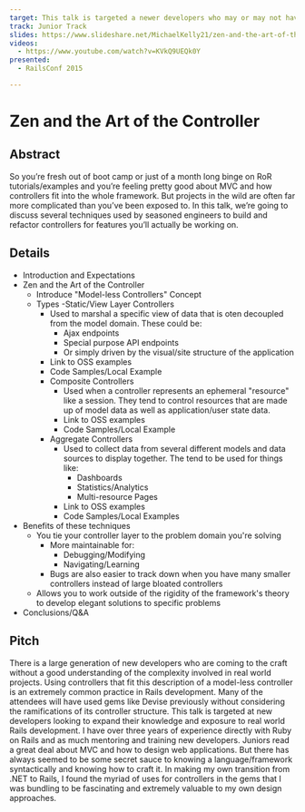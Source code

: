 ```yaml
---
target: This talk is targeted a newer developers who may or may not have seen their first production project.
track: Junior Track
slides: https://www.slideshare.net/MichaelKelly21/zen-and-the-art-of-the-controller-62823996
videos:
  - https://www.youtube.com/watch?v=KVkQ9UEQk0Y
presented:
  - RailsConf 2015

---
```


# Zen and the Art of the Controller

## Abstract

So you’re fresh out of boot camp or just of a month long binge on RoR tutorials/examples and you’re feeling pretty good about MVC and how controllers fit into the whole framework.  But projects in the wild are often far more complicated than you’ve been exposed to.  In this talk, we’re going to discuss several techniques used by seasoned engineers to build and refactor controllers for features you’ll actually be working on.

## Details

- Introduction and Expectations
- Zen and the Art of the Controller
  - Introduce "Model-less Controllers" Concept
  - Types
    -Static/View Layer Controllers
      - Used to marshal a specific view of data that is oten decoupled from the model domain. These could be:
        - Ajax endpoints
        - Special purpose API endpoints
        - Or simply driven by the visual/site structure of the application
      - Link to OSS examples
      - Code Samples/Local Example
    - Composite Controllers
      - Used when a controller represents an ephemeral "resource" like a session. They tend to control resources that are made up of model data as well as application/user state data.
      - Link to OSS examples
      - Code Samples/Local Example
    - Aggregate Controllers
      - Used to collect data from several different models and data sources to display together. The tend to be used for things like:
        - Dashboards
        - Statistics/Analytics
        - Multi-resource Pages
      - Link to OSS examples
      - Code Samples/Local Examples
- Benefits of these techniques
  - You tie your controller layer to the problem domain you're solving
    - More maintainable for:
      - Debugging/Modifying
      - Navigating/Learning
    - Bugs are also easier to track down when you have many smaller controllers instead of large bloated controllers
  - Allows you to work outside of the rigidity of the framework's theory to develop elegant solutions to specific problems
- Conclusions/Q&A

## Pitch

There is a large generation of new developers who are coming to the craft without a good understanding of the complexity involved in real world projects.  Using controllers that fit this description of a model-less controller is an extremely common practice in Rails development.  Many of the attendees will have used gems like Devise previously without considering the ramifications of its controller structure.  This talk is targeted at new developers looking to expand their knowledge and exposure to real world Rails development.  I have over three years of experience directly with Ruby on Rails and as much mentoring and training new developers.  Juniors read a great deal about MVC and how to design web applications.  But there has always seemed to be some secret sauce to knowing a language/framework syntactically and knowing how to craft it.  In making my own transition from .NET to Rails, I found the myriad of uses for controllers in the gems that I was bundling to be fascinating and extremely valuable to my own design approaches.

